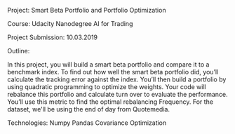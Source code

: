 Project: Smart Beta Portfolio and Portfolio Optimization

Course: Udacity Nanodegree AI for Trading

Project Submission: 10.03.2019

Outline:

In this project, you will build a smart beta portfolio and compare it to a benchmark index. To find out how well the smart beta portfolio did, you’ll calculate the tracking error against the index. You’ll then build a portfolio by using quadratic programming to optimize the weights. Your code will rebalance this portfolio and calculate turn over to evaluate the performance. You’ll use this metric to find the optimal rebalancing Frequency. For the dataset, we'll be using the end of day from Quotemedia.

Technologies:
Numpy
Pandas
Covariance
Optimization
